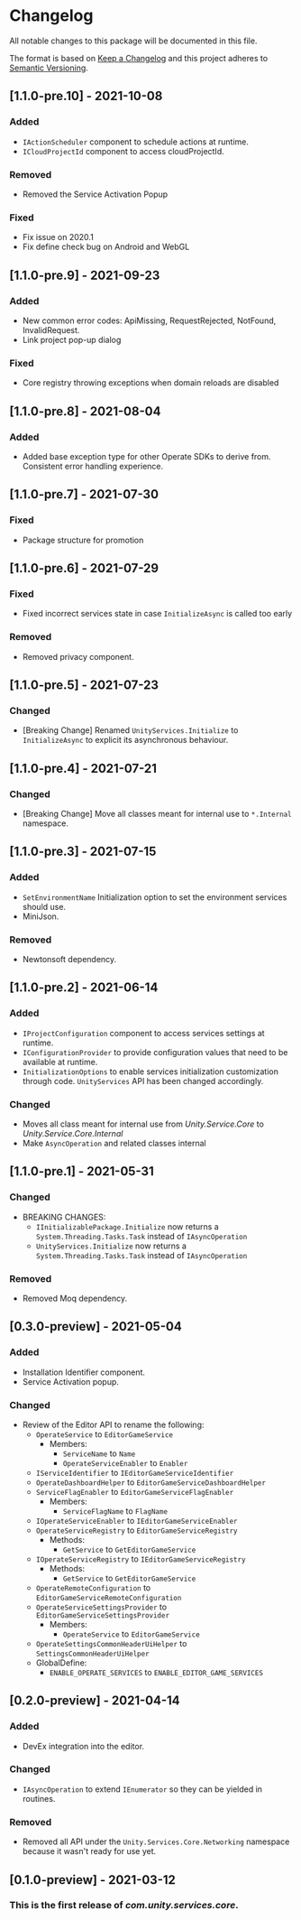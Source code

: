 # Changelog
All notable changes to this package will be documented in this file.

The format is based on [Keep a Changelog](http://keepachangelog.com/en/1.0.0/)
and this project adheres to [Semantic Versioning](http://semver.org/spec/v2.0.0.html).

## [1.1.0-pre.10] - 2021-10-08
### Added
- `IActionScheduler` component to schedule actions at runtime.
- `ICloudProjectId` component to access cloudProjectId.
  
### Removed
- Removed the Service Activation Popup

### Fixed
- Fix issue on 2020.1
- Fix define check bug on Android and WebGL

## [1.1.0-pre.9] - 2021-09-23
### Added
- New common error codes: ApiMissing, RequestRejected, NotFound, InvalidRequest.
- Link project pop-up dialog

### Fixed
- Core registry throwing exceptions when domain reloads are disabled

## [1.1.0-pre.8] - 2021-08-04
### Added
- Added base exception type for other Operate SDKs to derive from. Consistent error handling experience.

## [1.1.0-pre.7] - 2021-07-30
### Fixed
- Package structure for promotion

## [1.1.0-pre.6] - 2021-07-29
### Fixed
- Fixed incorrect services state in case `InitializeAsync` is called too early

### Removed
- Removed privacy component.

## [1.1.0-pre.5] - 2021-07-23
### Changed
- [Breaking Change] Renamed `UnityServices.Initialize` to `InitializeAsync` to explicit its asynchronous behaviour.

## [1.1.0-pre.4] - 2021-07-21
### Changed
- [Breaking Change] Move all classes meant for internal use to `*.Internal` namespace.

## [1.1.0-pre.3] - 2021-07-15
### Added
- `SetEnvironmentName` Initialization option to set the environment services should use.
- MiniJson.

### Removed
- Newtonsoft dependency.

## [1.1.0-pre.2] - 2021-06-14
### Added
- `IProjectConfiguration` component to access services settings at runtime.
- `IConfigurationProvider` to provide configuration values that need to be available at runtime.
- `InitializationOptions` to enable services initialization customization through code.
  `UnityServices` API has been changed accordingly.

### Changed
- Moves all class meant for internal use from _Unity.Service.Core_ to _Unity.Service.Core.Internal_
- Make `AsyncOperation` and related classes internal

## [1.1.0-pre.1] - 2021-05-31
### Changed
- BREAKING CHANGES:
  - `IInitializablePackage.Initialize` now returns a `System.Threading.Tasks.Task` instead of `IAsyncOperation`
  - `UnityServices.Initialize` now returns a `System.Threading.Tasks.Task` instead of `IAsyncOperation`

### Removed
- Removed Moq dependency.

## [0.3.0-preview] - 2021-05-04
### Added
- Installation Identifier component.
- Service Activation popup.

### Changed
- Review of the Editor API to rename the following:
  - `OperateService` to `EditorGameService`
    - Members:
      - `ServiceName` to `Name`
      - `OperateServiceEnabler` to `Enabler`
  - `IServiceIdentifier` to `IEditorGameServiceIdentifier`
  - `OperateDashboardHelper` to `EditorGameServiceDashboardHelper`
  - `ServiceFlagEnabler` to `EditorGameServiceFlagEnabler`
    - Members:
      - `ServiceFlagName` to `FlagName`
  - `IOperateServiceEnabler` to `IEditorGameServiceEnabler`
  - `OperateServiceRegistry` to `EditorGameServiceRegistry`
    - Methods:
       - `GetService` to `GetEditorGameService`
  - `IOperateServiceRegistry` to `IEditorGameServiceRegistry`
    - Methods:
      - `GetService` to `GetEditorGameService`
  - `OperateRemoteConfiguration` to `EditorGameServiceRemoteConfiguration`
  - `OperateServiceSettingsProvider` to `EditorGameServiceSettingsProvider`
    - Members:
      - `OperateService` to `EditorGameService`
  - `OperateSettingsCommonHeaderUiHelper` to `SettingsCommonHeaderUiHelper`
  - GlobalDefine:
    - `ENABLE_OPERATE_SERVICES` to `ENABLE_EDITOR_GAME_SERVICES`

## [0.2.0-preview] - 2021-04-14
### Added
- DevEx integration into the editor.

### Changed
- `IAsyncOperation` to extend `IEnumerator` so they can be yielded in routines.

### Removed
- Removed all API under the `Unity.Services.Core.Networking` namespace because it wasn't ready for use yet.

## [0.1.0-preview] - 2021-03-12

### This is the first release of *com.unity.services.core*.
